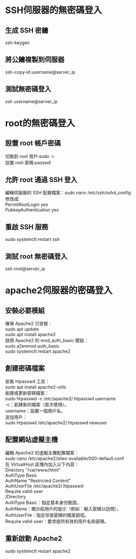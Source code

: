 # SSH伺服器的無密碼登入

## 生成 SSH 密鑰
ssh-keygen 
## 將公鑰複製到伺服器
ssh-copy-id username@server_ip
## 測試無密碼登入
ssh username@server_ip

# root的無密碼登入

## 設置 root 帳戶密碼
切換到 root 用戶:sudo -i  
設置 root 密碼:passwd
## 允許 root 通過 SSH 登入
編輯伺服器的 SSH 配置檔案：sudo nano /etc/ssh/sshd_config  
修改成:  
PermitRootLogin yes  
PubkeyAuthentication yes
## 重啟 SSH 服務
sudo systemctl restart ssh
## 測試 root 無密碼登入
ssh root@server_ip

# apache2伺服器的密碼登入

## 安裝必要模組
確保 Apache2 已安裝：  
sudo apt update  
sudo apt install apache2  
啟用 Apache2 的 mod_auth_basic 模組：  
sudo a2enmod auth_basic  
sudo systemctl restart apache2
## 創建密碼檔案
安裝 htpasswd 工具：  
sudo apt install apache2-utils  
創建或更新密碼檔案：  
sudo htpasswd -c /etc/apache2/.htpasswd username  
-c：創建新的檔案（首次使用）。  
username：設置一個用戶名。  
追加用戶：  
sudo htpasswd /etc/apache2/.htpasswd newuser
## 配置網站虛擬主機
編輯 Apache2 的虛擬主機配置檔案：  
sudo nano /etc/apache2/sites-available/000-default.conf  
在 VirtualHost 區塊內加入以下內容：  
Directory "/var/www/html"  
    AuthType Basic  
    AuthName "Restricted Content"  
    AuthUserFile /etc/apache2/.htpasswd  
    Require valid-user  
/Directory  
AuthType Basic：指定基本身份驗證。  
AuthName：顯示給用戶的提示（例如：輸入密碼以訪問）。  
AuthUserFile：指定存放密碼的檔案路徑。  
Require valid-user：要求提供有效的用戶名和密碼。  

## 重新啟動 Apache2
sudo systemctl restart apache2



